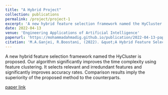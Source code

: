 ```yaml
---
title: "A Hybrid Project"
collection: publications
permalink: /project/project-1
excerpt: 'A new hybrid feature selection framework named the HyCluster is proposed.'
date: 2022-04-13
venue: 'Engineering Applications of Artificial Intelligence'
paperurl: 'https://mohammadahmadig.github.io/publication/2022-04-13-paper-1'
citation: 'M.A.Ganjei, R.Boostani, (2022). &quot;A Hybrid Feature Selection Scheme for High-Dimensional Data.&quot; <i>Engineering Applications of Artificial Intelligence</i>.'
---
```

A new hybrid feature selection framework named the HyCluster is proposed.
Our algorithm significantly improves the time complexity using feature clustering.
It selects relevant and irredundant features and significantly improves accuracy rates.
Comparison results imply the superiority of the proposed method to the counterparts.

[paper link](https://mohammadahmadig.github.io/publication/2022-04-13-paper-1)
